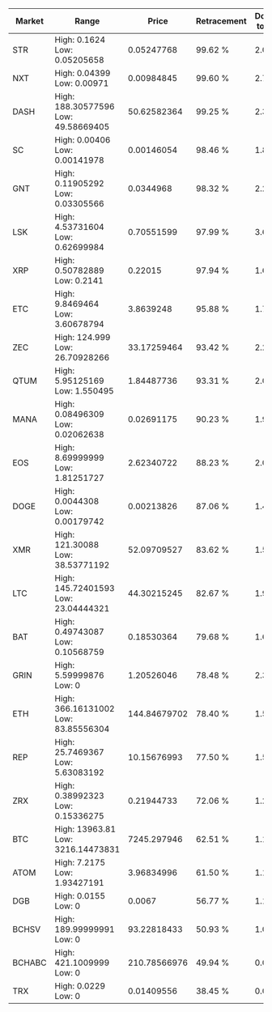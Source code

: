 | Market | Range | Price| Retracement | Doubles to 50% |
| --- | --- | --- | --- | --- |
| STR | High: 0.1624<br />Low: 0.05205658 | 0.05247768 | 99.62 % | 2.04 |
| NXT | High: 0.04399<br />Low: 0.00971 | 0.00984845 | 99.60 % | 2.73 |
| DASH | High: 188.30577596<br />Low: 49.58669405 | 50.62582364 | 99.25 % | 2.35 |
| SC | High: 0.00406<br />Low: 0.00141978 | 0.00146054 | 98.46 % | 1.88 |
| GNT | High: 0.11905292<br />Low: 0.03305566 | 0.0344968 | 98.32 % | 2.20 |
| LSK | High: 4.53731604<br />Low: 0.62699984 | 0.70551599 | 97.99 % | 3.66 |
| XRP | High: 0.50782889<br />Low: 0.2141 | 0.22015 | 97.94 % | 1.64 |
| ETC | High: 9.8469464<br />Low: 3.60678794 | 3.8639248 | 95.88 % | 1.74 |
| ZEC | High: 124.999<br />Low: 26.70928266 | 33.17259464 | 93.42 % | 2.29 |
| QTUM | High: 5.95125169<br />Low: 1.550495 | 1.84487736 | 93.31 % | 2.03 |
| MANA | High: 0.08496309<br />Low: 0.02062638 | 0.02691175 | 90.23 % | 1.96 |
| EOS | High: 8.69999999<br />Low: 1.81251727 | 2.62340722 | 88.23 % | 2.00 |
| DOGE | High: 0.0044308<br />Low: 0.00179742 | 0.00213826 | 87.06 % | 1.46 |
| XMR | High: 121.30088<br />Low: 38.53771192 | 52.09709527 | 83.62 % | 1.53 |
| LTC | High: 145.72401593<br />Low: 23.04444321 | 44.30215245 | 82.67 % | 1.90 |
| BAT | High: 0.49743087<br />Low: 0.10568759 | 0.18530364 | 79.68 % | 1.63 |
| GRIN | High: 5.59999876<br />Low: 0 | 1.20526046 | 78.48 % | 2.32 |
| ETH | High: 366.16131002<br />Low: 83.85556304 | 144.84679702 | 78.40 % | 1.55 |
| REP | High: 25.7469367<br />Low: 5.63083192 | 10.15676993 | 77.50 % | 1.54 |
| ZRX | High: 0.38992323<br />Low: 0.15336275 | 0.21944733 | 72.06 % | 1.24 |
| BTC | High: 13963.81<br />Low: 3216.14473831 | 7245.297946 | 62.51 % | 1.19 |
| ATOM | High: 7.2175<br />Low: 1.93427191 | 3.96834996 | 61.50 % | 1.15 |
| DGB | High: 0.0155<br />Low: 0 | 0.0067 | 56.77 % | 1.16 |
| BCHSV | High: 189.99999991<br />Low: 0 | 93.22818433 | 50.93 % | 1.02 |
| BCHABC | High: 421.1009999<br />Low: 0 | 210.78566976 | 49.94 % | 0.00 |
| TRX | High: 0.0229<br />Low: 0 | 0.01409556 | 38.45 % | 0.00 |
